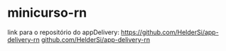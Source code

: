 # minicurso-rn

link para o repositório do appDelivery: https://github.com/HelderSi/app-delivery-rn
[github.com/HelderSi/app-delivery-rn](https://github.com/HelderSi/app-delivery-rn)
